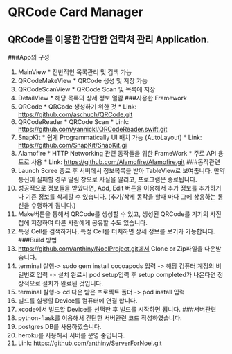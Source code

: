 # QRCode Card Manager
## QRCode를 이용한 간단한 연락처 관리 Application.

###App의 구성
  1. MainView
    * 전반적인 목록관리 및 검색 가능
  2. QRCodeMakeView
    * QRCode 생성 및 저장 가능
  3. QRCodeScanView
    * QRCode Scan 및 목록에 저장
  4. DetailView
    * 해당 목록의 상세 정보 열람
###사용한 Framework
  1. QRCode
    * QRCode 생성하기 위한 것
    * Link: https://github.com/aschuch/QRCode.git
  2. QRCodeReader
    * QRCode Scan
    * Link: https://github.com/yannickl/QRCodeReader.swift.git
  3. SnapKit
    * 쉽게 Programmatically UI 배치 가능 (AutoLayout)
    * Link: https://github.com/SnapKit/SnapKit.gi
  4. Alamofire
    * HTTP Networking 관련 동작들을 위한 FrameWork
    * 주로 API 용도로 사용
    * Link: https://github.com/Alamofire/Alamofire.git
###동작관련
  1. Launch Scree 종료 후 서버에서 정보목록을 받아 TableView로 보여줍니다. 만약 통신이 실패할 경우 알림 창으로 사실을 알리고, 프로그램은 종료됩니다.
  2. 성공적으로 정보들을 받았다면, Add, Edit 버튼을 이용해서 추가 정보를 추가하거나 기존 정보를 삭제할 수 있습니다. (추가/삭제 동작을 할때 마다 그에 상응하는 통신을 수행하게 됩니다.)
  3. Make버튼을 통해서 QRCode를 생성할 수 있고, 생성된 QRCode를 기기의 사진첩에 저장하여 다른 사람에게 공유할 수도 있습니다.
  4. 특정 Cell를 검색하거나, 특정 Cell를 터치하면 상세 정보를 보기가 가능합니다.
###Build 방법
  1. https://github.com/anthiny/NoelProject.git에서 Clone or Zip파일을 다운받습니다.
  2. terminal 실행-> sudo gem install cocoapods 입력 -> 해당 컴퓨터 계정의 비밀번호 입력 -> 설치 완료시 pod setup입력 후 setup completed가 나온다면 정상적으로 설치가 완료된 것입니다.
  3. terminal 실행-> cd 다운 받은 프로젝트 폴더 -> pod install 입력
  4. 빌드를 실행할 Device를 컴퓨터에 연결 합니다.
  5. xcode에서 빌드할 Device를 선택한 후 빌드를 시작하면 됩니다.
###서버관련
  1. python-flask를 이용해서 간단한 서버관련 코드 작성하였습니다.
  2. postgres DB를 사용하였습니다.
  3. heroku를 사용해서 서버를 운영 중입니다.
  4. Link: https://github.com/anthiny/ServerForNoel.git
